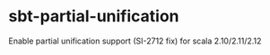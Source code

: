 # sbt-partial-unification
Enable partial unification support (SI-2712 fix) for scala 2.10/2.11/2.12
